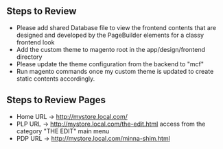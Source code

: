 ## Steps to Review
- Please add shared Database file to view the frontend contents that are designed and developed by the PageBuilder elements for a classy frontend look
- Add the custom theme to magento root in the app/design/frontend directory
- Please update the theme configuration from the backend to "mcf"
- Run magento commands once my custom theme is updated to create static contents accordingly.

## Steps to Review Pages
- Home URL -> http://mystore.local.com/
- PLP URL -> http://mystore.local.com/the-edit.html access from the category "THE EDIT" main menu
- PDP URL -> http://mystore.local.com/minna-shim.html